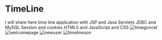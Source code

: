 # TimeLine
I will share here time line application with  JSP and Java Servlets JDBC and MySQL Session and cookies HTML5 and JavaScript and CSS
![timeguncel](https://user-images.githubusercontent.com/26629591/39472137-1083d604-4d50-11e8-875c-651b109a1dd3.jpeg)
![welcomepage](https://user-images.githubusercontent.com/26629591/39432443-2d3be778-4c9c-11e8-93ee-7366127b1d24.png)
![newuser](https://user-images.githubusercontent.com/26629591/39432460-351e89be-4c9c-11e8-99b4-d79d16e4c5a8.png)
![timelineson](https://user-images.githubusercontent.com/26629591/39432461-35436810-4c9c-11e8-973d-9b33d64dcd75.jpeg)
